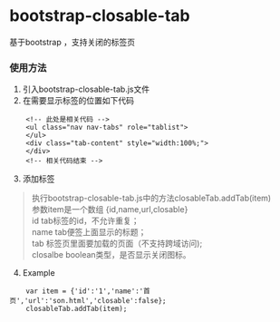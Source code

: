 # bootstrap-closable-tab
基于bootstrap ，支持关闭的标签页
### 使用方法
1. 引入bootstrap-closable-tab.js文件
2. 在需要显示标签的位置如下代码
```
    <!-- 此处是相关代码 -->
    <ul class="nav nav-tabs" role="tablist">
    </ul>
    <div class="tab-content" style="width:100%;">
    </div>
    <!-- 相关代码结束 -->
```
3. 添加标签

> 执行bootstrap-closable-tab.js中的方法closableTab.addTab(item)<br> 
参数item是一个数组 {id,name,url,closable} <br>
id tab标签的id，不允许重复；<br>
name tab便签上面显示的标题；<br>
tab 标签页里面要加载的页面（不支持跨域访问);<br>
closalbe boolean类型，是否显示关闭图标。<br>
4. Example
```
    var item = {'id':'1','name':'首页','url':'son.html','closable':false};
    closableTab.addTab(item);
```
